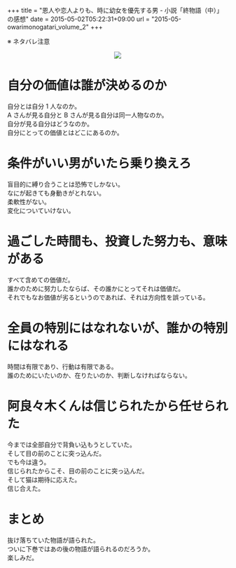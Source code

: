 +++
title = "恩人や恋人よりも、時に幼女を優先する男 - 小説「終物語（中）」の感想"
date = 2015-05-02T05:22:31+09:00
url = "2015-05-owarimonogatari_volume_2"
+++

※ ネタバレ注意

<div style="text-align: center;">
<a href="http://www.amazon.co.jp/gp/product/4062838613/ref=as_li_ss_il?ie=UTF8&camp=247&creative=7399&creativeASIN=4062838613&linkCode=as2&tag=5000164-22"><img border="0" src="http://ws-fe.amazon-adsystem.com/widgets/q?_encoding=UTF8&ASIN=4062838613&Format=_SL250_&ID=AsinImage&MarketPlace=JP&ServiceVersion=20070822&WS=1&tag=5000164-22" ></a><img src="http://ir-jp.amazon-adsystem.com/e/ir?t=5000164-22&l=as2&o=9&a=4062838613" width="1" height="1" border="0" alt="" style="border:none !important; margin:0px !important;" />
</div>

自分の価値は誰が決めるのか
====
自分とは自分 1 人なのか。  
A さんが見る自分と B さんが見る自分は同一人物なのか。  
自分が見る自分はどうなのか。  
自分にとっての価値とはどこにあるのか。

条件がいい男がいたら乗り換えろ
====
盲目的に縛り合うことは恐怖でしかない。  
なにが起きても身動きがとれない。  
柔軟性がない。  
変化についていけない。

過ごした時間も、投資した努力も、意味がある
====
すべて含めての価値だ。  
誰かのために努力したならば、その誰かにとってそれは価値だ。  
それでもなお価値が劣るというのであれば、それは方向性を誤っている。

全員の特別にはなれないが、誰かの特別にはなれる
====
時間は有限であり、行動は有限である。  
誰のためにいたいのか、在りたいのか、判断しなければならない。

阿良々木くんは信じられたから任せられた
====
今までは全部自分で背負い込もうとしていた。  
そして目の前のことに突っ込んだ。  
でも今は違う。  
信じられたからこそ、目の前のことに突っ込んだ。  
そして猫は期待に応えた。  
信じ合えた。

まとめ
====
抜け落ちていた物語が語られた。  
ついに下巻ではあの後の物語が語られるのだろうか。  
楽しみだ。
